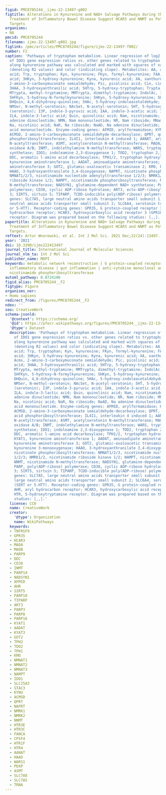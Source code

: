 ```yaml
---
figid: PMC8705244__ijms-22-13497-g002
figtitle: Alterations in Kynurenine and NAD+ Salvage Pathways during the Successful
  Treatment of Inflammatory Bowel Disease Suggest HCAR3 and NNMT as Potential Drug
  Targets
organisms:
- NA
pmcid: PMC8705244
filename: ijms-22-13497-g002.jpg
figlink: /pmc/articles/PMC8705244/figure/ijms-22-13497-f002/
number: F2
caption: 'Pathways of tryptophan metabolism. Linear regression of log2 fold-change
  of IDO1 gene expression ratios vs. other genes related to tryptophan metabolism
  along kynurenine pathway was calculated and marked with squares of varying size
  (denoting R2 values) and color (indicating slope). Metabolites: AA, anthranilic
  acid; Trp, tryptophan; Kyn, kynurenine; FKyn, formyl-kynurenine; FAA, formyl-anthranilic
  acid; 3HKyn, 3-hydroxy-kynurenine; Kyna, kynurenic acid; XA, xanthurenic acid; Acms,
  2-amino-3-carboxymuconate semialdehyde; Pic, picolinic acid; Cin, cinnabarinic acid;
  3HAA, 3-hydroxyanthranilic acid; 5HTrp, 5-hydroxy-tryptophan; Trypta, tryptamine;
  MTrypta, methyl-tryptamine; MMTrypta, dimethyl-tryptamine; IndolAc, indole-3-acetaldoxime;
  5HFKyn, 5-hydroxy-N-formylkynurenine; 5HKyn, 5-hydroxy-kynurenine; 5HKynN, 5-hydroxykynuramine;
  DHQuin, 4,6-dihydroxy-quinoline; 5HAc, 5-hydroxy-indoleacetaldehyde; F5HKyn, formyl-5-hydroxykynurenamine;
  NMSer, N-methyl-serotonin; NAcSet, N-acetyl-serotonin; 5HT, 5-hydroxytryptamine
  (serotonin); I3P, indole-3-pyruvic acid; IAA, indole-3-acetic acid; I3A, indole-3-aldehyde;
  ILA, indole-3-lactic acid; Quin, quinolinic acid; Nam, nicotinamide; NAD, nicotinamide
  adenine dinucleotide; NMN, Nam mononucleotide; NR, Nam riboside; MNam, methyl-Nam;
  Na, nicotinic acid; NaR, Na riboside; NaAD, Na adenine dinucleotide; NaMN, nicotinic
  acid mononucleotide. Enzyme-coding genes: AFMID, arylformamidase; KYNU, kynureninase;
  ACMSD, 2-amino-3-carboxymuconate semialdehyde-decarboxylase; QPRT, quinolinic acid
  phosphoribosyltransferase; IL4I1, interleukin 4 induced 1; AANAT, arylalkylamine
  N-acetyltransferase; ASMT, acetylserotonin N-methyltransferase; MAOA/B, monoamine
  oxidase A/B; INMT, indolethylamine N-methyltransferase; WARS, tryptophanyl-aminoacyl-tRNA
  synthetase; IDO1; indoleamine 2,3-dioxygenase 1; TOD2, tryptophan 2,3-dioxygenase;
  DDC, aromatic l-amino acid decarboxylase; TPH1/2, tryptophan hydroxylase 1/2; KYAT1,
  kynurenine aminotransferase 1; AADAT, aminoadipate aminotransferase; KYAT3, kynurenine
  aminotransferase 3; GOT2, glutamic-oxaloacetic transaminase 2; KMO, kynurenine 3-monooxygenase;
  HAAO, 3-hydroxyanthranilate 3,4-dioxygenase; NAPRT, nicotinate phosphoribosyltransferase;
  NMNAT1/2/3, nicotinamide nucleotide adenylyltransferase 1/2/3; NMRK1/2, nicotinamide
  riboside kinase 1/2; NAMPT, nicotinamide phosphoribosyltransferase; NNMT, nicotinamide
  N-methyltransferase; NADSYN1, glutamine-dependent NAD+ synthetase; PARP, poly(ADP-ribose)
  polymerase; CD38, cyclic ADP-ribose hydrolase; ART3, ecto-ADP-ribosyltransferase
  3; SIRT5, sirtuin 5; TIPARP, TCDD-inducible poly(ADP-ribose) polymerase. Transporter-coding
  genes: SLC7A5, large neutral amino acids transporter small subunit 1; SLC7A8, large
  neutral amino acids transporter small subunit 2; SLC6A4, serotonin transporter (SERT
  or 5-HTT). Receptor-coding genes: GPR35, G protein-coupled receptor 35; AHR, aryl
  hydrocarbon receptor; HCAR3, hydroxycarboxylic acid receptor 3 (GPR109B); HTR, 5-hydroxytryptamine
  receptor. Diagram was prepared based on the following studies: [,,].'
papertitle: Alterations in Kynurenine and NAD+ Salvage Pathways during the Successful
  Treatment of Inflammatory Bowel Disease Suggest HCAR3 and NNMT as Potential Drug
  Targets.
reftext: Artur Wnorowski, et al. Int J Mol Sci. 2021 Dec;22(24):13497.
year: '2021'
doi: 10.3390/ijms222413497
journal_title: International Journal of Molecular Sciences
journal_nlm_ta: Int J Mol Sci
publisher_name: MDPI
keywords: metabolic network reconstruction | G protein-coupled receptor 109B | immune-mediated
  inflammatory disease | gut inflammation | anti-cytokine monoclonal antibodies |
  nicotinamide phosphoribosyltransferase
automl_pathway: 0.8724106
figid_alias: PMC8705244__F2
figtype: Figure
organisms_ner:
- Homo sapiens
redirect_from: /figures/PMC8705244__F2
ndex: ''
seo: CreativeWork
schema-jsonld:
  '@context': https://schema.org/
  '@id': https://pfocr.wikipathways.org/figures/PMC8705244__ijms-22-13497-g002.html
  '@type': Dataset
  description: 'Pathways of tryptophan metabolism. Linear regression of log2 fold-change
    of IDO1 gene expression ratios vs. other genes related to tryptophan metabolism
    along kynurenine pathway was calculated and marked with squares of varying size
    (denoting R2 values) and color (indicating slope). Metabolites: AA, anthranilic
    acid; Trp, tryptophan; Kyn, kynurenine; FKyn, formyl-kynurenine; FAA, formyl-anthranilic
    acid; 3HKyn, 3-hydroxy-kynurenine; Kyna, kynurenic acid; XA, xanthurenic acid;
    Acms, 2-amino-3-carboxymuconate semialdehyde; Pic, picolinic acid; Cin, cinnabarinic
    acid; 3HAA, 3-hydroxyanthranilic acid; 5HTrp, 5-hydroxy-tryptophan; Trypta, tryptamine;
    MTrypta, methyl-tryptamine; MMTrypta, dimethyl-tryptamine; IndolAc, indole-3-acetaldoxime;
    5HFKyn, 5-hydroxy-N-formylkynurenine; 5HKyn, 5-hydroxy-kynurenine; 5HKynN, 5-hydroxykynuramine;
    DHQuin, 4,6-dihydroxy-quinoline; 5HAc, 5-hydroxy-indoleacetaldehyde; F5HKyn, formyl-5-hydroxykynurenamine;
    NMSer, N-methyl-serotonin; NAcSet, N-acetyl-serotonin; 5HT, 5-hydroxytryptamine
    (serotonin); I3P, indole-3-pyruvic acid; IAA, indole-3-acetic acid; I3A, indole-3-aldehyde;
    ILA, indole-3-lactic acid; Quin, quinolinic acid; Nam, nicotinamide; NAD, nicotinamide
    adenine dinucleotide; NMN, Nam mononucleotide; NR, Nam riboside; MNam, methyl-Nam;
    Na, nicotinic acid; NaR, Na riboside; NaAD, Na adenine dinucleotide; NaMN, nicotinic
    acid mononucleotide. Enzyme-coding genes: AFMID, arylformamidase; KYNU, kynureninase;
    ACMSD, 2-amino-3-carboxymuconate semialdehyde-decarboxylase; QPRT, quinolinic
    acid phosphoribosyltransferase; IL4I1, interleukin 4 induced 1; AANAT, arylalkylamine
    N-acetyltransferase; ASMT, acetylserotonin N-methyltransferase; MAOA/B, monoamine
    oxidase A/B; INMT, indolethylamine N-methyltransferase; WARS, tryptophanyl-aminoacyl-tRNA
    synthetase; IDO1; indoleamine 2,3-dioxygenase 1; TOD2, tryptophan 2,3-dioxygenase;
    DDC, aromatic l-amino acid decarboxylase; TPH1/2, tryptophan hydroxylase 1/2;
    KYAT1, kynurenine aminotransferase 1; AADAT, aminoadipate aminotransferase; KYAT3,
    kynurenine aminotransferase 3; GOT2, glutamic-oxaloacetic transaminase 2; KMO,
    kynurenine 3-monooxygenase; HAAO, 3-hydroxyanthranilate 3,4-dioxygenase; NAPRT,
    nicotinate phosphoribosyltransferase; NMNAT1/2/3, nicotinamide nucleotide adenylyltransferase
    1/2/3; NMRK1/2, nicotinamide riboside kinase 1/2; NAMPT, nicotinamide phosphoribosyltransferase;
    NNMT, nicotinamide N-methyltransferase; NADSYN1, glutamine-dependent NAD+ synthetase;
    PARP, poly(ADP-ribose) polymerase; CD38, cyclic ADP-ribose hydrolase; ART3, ecto-ADP-ribosyltransferase
    3; SIRT5, sirtuin 5; TIPARP, TCDD-inducible poly(ADP-ribose) polymerase. Transporter-coding
    genes: SLC7A5, large neutral amino acids transporter small subunit 1; SLC7A8,
    large neutral amino acids transporter small subunit 2; SLC6A4, serotonin transporter
    (SERT or 5-HTT). Receptor-coding genes: GPR35, G protein-coupled receptor 35;
    AHR, aryl hydrocarbon receptor; HCAR3, hydroxycarboxylic acid receptor 3 (GPR109B);
    HTR, 5-hydroxytryptamine receptor. Diagram was prepared based on the following
    studies: [,,].'
  license: CC0
  name: CreativeWork
  creator:
    '@type': Organization
    name: WikiPathways
  keywords:
  - TNFRSF9
  - GPR35
  - HCAR3
  - MAOA
  - MAOB
  - PARP9
  - DDC
  - CD38
  - INMT
  - PARP14
  - NADSYN1
  - AFMID
  - AHR
  - SIRT5
  - PARP10
  - TIPARP
  - ART3
  - PARP3
  - PARP8
  - PARP16
  - KYAT1
  - AADAT
  - KYAT3
  - GOT2
  - TPH2
  - TDO2
  - TPH1
  - KMO
  - NMNAT1
  - NMNAT2
  - NMNAT3
  - NAMPT
  - IDO1
  - SLC25A3
  - STAC3
  - KYNU
  - ACMSD
  - QPRT
  - NAPRT
  - NMRK1
  - NMRK2
  - NNMT
  - HTR3E
  - HTR3C
  - FANCA
  - CPSF4
  - HTR1F
  - HTR4
  - AANAT
  - HAAO
  - WARS1
  - PDXP
  - ASMT
  - SLC7A8
  - SLC7A5
  - TRNA
---
```

